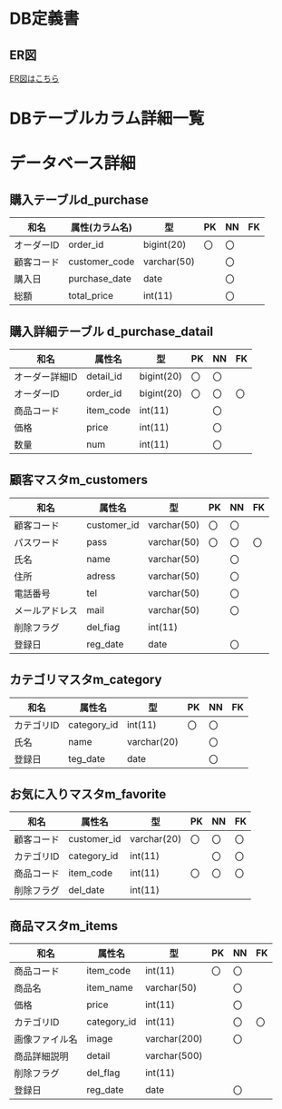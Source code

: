 # DB定義書
## ER図
[ER図はこちら](https://github.com/Aso2001219/team/blob/main/%E8%A8%AD%E8%A8%88%E6%9B%B8/DB/ER%E5%9B%B3.md)

# DBテーブルカラム詳細一覧

# データベース詳細

## 購入テーブルd_purchase
|和名|属性(カラム名)|型|PK|NN|FK|
|---|---|--|--|--|---|
|オーダーID|order_id|bigint(20)|〇|〇||
|顧客コード|customer_code|varchar(50)||〇||
|購入日|purchase_date|date||〇||
|総額|total_price|int(11)||〇||


## 購入詳細テーブル d_purchase_datail
|和名|属性名|型|PK|NN|FK|
|---|-----|--|--|--|--|
|オーダー詳細ID|detail_id|bigint(20)|〇|〇||
|オーダーID|order_id|bigint(20)|〇|〇|〇|
|商品コード|item_code|int(11)||〇||
|価格|price|int(11)||〇||
|数量|num|int(11)||〇||

## 顧客マスタm_customers
|和名|属性名|型|PK|NN|FK|
|----|-----|--|--|--|--|
|顧客コード|customer_id|varchar(50)|〇|〇||
|パスワード|pass|varchar(50)|〇|〇|〇|
|氏名|name|varchar(50)||〇||
|住所|adress|varchar(50)||〇||
|電話番号|tel|varchar(50)||〇||
|メールアドレス|mail|varchar(50)||〇||
|削除フラグ|del_fiag|int(11)||||
|登録日|reg_date|date||〇||

## カテゴリマスタm_category
|和名|属性名|型|PK|NN|FK|
|----|-----|--|--|--|--|
|カテゴリID|category_id|int(11)|〇|〇||
|氏名|name|varchar(20)||〇||
|登録日|teg_date|date||〇||

## お気に入りマスタm_favorite
|和名|属性名|型|PK|NN|FK|
|----|-----|--|--|--|--|
|顧客コード|customer_id|varchar(20)|〇|〇|〇|
|カテゴリID|category_id|int(11)||〇|〇|
|商品コード|item_code|int(11)|〇|〇|〇|
|削除フラグ|del_date|int(11)||||


## 商品マスタm_items
|和名|属性名|型|PK|NN|FK|
|---|-----|--|--|--|--|
|商品コード|item_code|int(11)|〇|〇||
|商品名|item_name|varchar(50)||〇||
|価格|price|int(11)||〇||
|カテゴリID|category_id|int(11)||〇|〇|
|画像ファイル名|image|varchar(200)||〇||
|商品詳細説明|detail|varchar(500)||||
|削除フラグ|del_flag|int(11)||||
|登録日|reg_date|date||〇||

